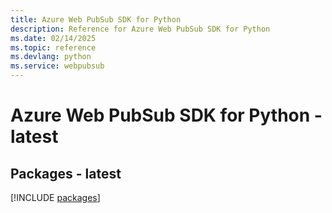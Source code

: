 ```yaml
---
title: Azure Web PubSub SDK for Python
description: Reference for Azure Web PubSub SDK for Python
ms.date: 02/14/2025
ms.topic: reference
ms.devlang: python
ms.service: webpubsub
---
```

# Azure Web PubSub SDK for Python - latest
## Packages - latest
[!INCLUDE [packages](web-pubsub-index.md)]